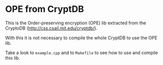 # OPE from CryptDB

This is the Order-preserving encryption (OPE) lib extracted from the CryptoDB (http://css.csail.mit.edu/cryptdb/).

With this it is not necessary to compile the whole CryptDB to use the OPE lib.


Take a look to ```example.cpp``` and to ```Makefile``` to see how to use and compile this lib.

